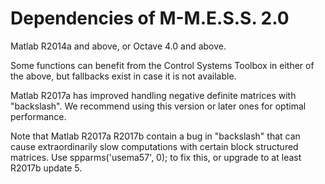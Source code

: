 Dependencies of M-M.E.S.S. 2.0
============================================================================

Matlab R2014a and above, or Octave 4.0 and above. 

Some functions can benefit from the Control Systems Toolbox in either
of the above, but fallbacks exist in case it is not available.

Matlab R2017a has improved handling negative definite matrices with "backslash". 
We recommend using this version or later ones for optimal performance.

Note that Matlab R2017a R2017b contain a bug in "backslash" that can cause
extraordinarily slow computations with certain block structured
matrices. Use spparms('usema57', 0); to fix this, or upgrade to at
least R2017b update 5.
